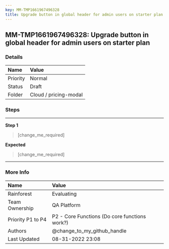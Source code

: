 ```yaml
---
key: MM-TMP1661967496328
title: Upgrade button in global header for admin users on starter plan
---
```


## MM-TMP1661967496328: Upgrade button in global header for admin users on starter plan

### Details

| Name     | Value                 |
| :------- | :-------------------- |
| Priority | Normal                |
| Status   | Draft                 |
| Folder   | Cloud / pricing-modal |

### Steps

<hr/>

**Step 1**

> <article>[change_me_required]</article>

**Expected**

> <article>[change_me_required]</article>

<hr/>

### More Info

| Name              | Value                                         |
| :---------------- | :-------------------------------------------- |
| Rainforest        | Evaluating                                    |
| Team Ownership    | QA Platform                                   |
| Priority P1 to P4 | P2 - Core Functions (Do core functions work?) |
| Authors           | @change_to_my_github_handle                   |
| Last Updated      | 08-31-2022 23:08                              |
